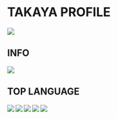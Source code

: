 # TAKAYA PROFILE

![](https://komarev.com/ghpvc/?username=maru-koyo&color=ff69b4&label=PROFILE+VIEWS)

## INFO

![](https://github-profile-summary-cards.vercel.app/api/cards/profile-details?username=maru-koyo&theme=dracula)

## TOP LANGUAGE


<a href="https://github.com/anuraghazra/github-readme-stats">
  <img align="left" src="https://github-readme-stats.vercel.app/api/top-langs/?username=maru-koyo" />
</a>
<a href="https://github.com/anuraghazra/github-readme-stats">
  <img align="left" src="https://skillicons.dev/icons?i=html,css,sass" />
  <img align="left" src="https://skillicons.dev/icons?i=js,ts,vite" />
  <img align="left" src="https://skillicons.dev/icons?i=threejs,nextjs,astro" />
  <img align="left" src="https://skillicons.dev/icons?i=github,vscode,linux" />
</a>

